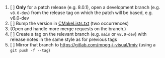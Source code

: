 1. [ ] **Only** for a patch release (e.g. 8.0.1), open a development branch (e.g. `v8.0-dev`) from the release tag on which the patch will be based, e.g. v8.0-dev
1. [ ] Bump the version in [CMakeLists.txt](CMakeLists.txt) (two occurrences)
1. (Open and handle more merge requests on the branch.)
1. [ ] Create a tag on the relevant branch (e.g. `main` or `v8.0-dev`) with release notes in the same style as for previous tags
1. [ ] Mirror that branch to https://gitlab.com/mpeg-i-visual/tmiv (using a `git push -f --tag`)
